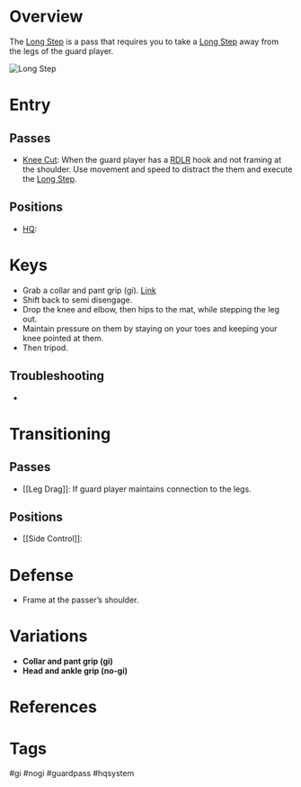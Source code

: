 # Overview
The <u>Long Step</u> is a pass that requires you to take a <u>Long Step</u> away from the legs of the guard player.

![Long Step](https://cdn.evolve-mma.com/wp-content/uploads/2023/10/long-step-pass-edited.jpg)
# Entry
## Passes
- [Knee Cut](obsidian://open?vault=Obsidian-BJJ-Notes&file=Guard%20Passes%2FKnee%20Cut): When the guard player has a [RDLR](obsidian://open?vault=Obsidian-BJJ-Notes&file=Guards%2FReverse%20DLR) hook and not framing at the shoulder. Use movement and speed to distract the them and execute the <u>Long Step</u>.
## Positions
- [HQ](obsidian://open?vault=Obsidian-BJJ-Notes&file=Positions%2FHeadquarters):
# Keys
- Grab a collar and pant grip (gi). [Link](https://www.youtube.com/watch?v=2FIBw6DJgAw&t=7s)
- Shift back to semi disengage.
- Drop the knee and elbow, then hips to the mat, while stepping the leg out.
- Maintain pressure on them by staying on your toes and keeping your knee pointed at them.
- Then tripod.
## Troubleshooting
- 
# Transitioning
## Passes
- [[Leg Drag]]: If guard player maintains connection to the legs.
## Positions
- [[Side Control]]:
# Defense
- Frame at the passer’s shoulder.
# Variations
- **Collar and pant grip (gi)**
- **Head and ankle grip (no-gi)**
# References
# Tags
#gi #nogi #guardpass #hqsystem 